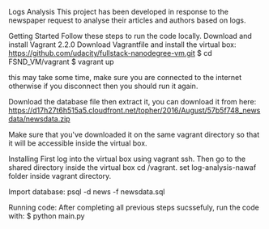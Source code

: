 Logs Analysis
This project has been developed in response to the newspaper request to analyse their articles and authors based on logs.

Getting Started
Follow these steps to run the code locally.
Download and install Vagrant 2.2.0
Download Vagrantfile and install the virtual box:
https://github.com/udacity/fullstack-nanodegree-vm.git
$ cd FSND_VM/vagrant
$ vagrant up

this may take some time, make sure you are connected to the internet otherwise if you disconnect then you should run it again.

Download the database file then extract it, you can download it from here:
https://d17h27t6h515a5.cloudfront.net/topher/2016/August/57b5f748_newsdata/newsdata.zip

Make sure that you've downloaded it on the same vagrant directory so that it will be accessible inside the virtual box.

Installing
First log into the virtual box using vagrant ssh.
Then go to the shared directory inside the virtual box cd /vagrant.
set log-analysis-nawaf folder inside vagrant directory.

Import database:
psql -d news -f newsdata.sql

Running code:
After completing all previous steps sucssefuly, run the code with:
$ python main.py
